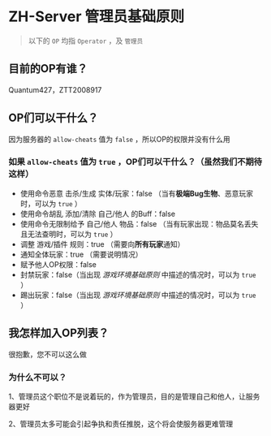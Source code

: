 # ZH-Server 管理员基础原则

> 以下的 `OP` 均指 `Operator` ，及 `管理员`

## 目前的OP有谁？

Quantum427，ZTT2008917

## OP们可以干什么？

因为服务器的 `allow-cheats` 值为 `false` ，所以OP的权限并没有什么用

### 如果 `allow-cheats` 值为 `true` ，OP们可以干什么？（虽然我们不期待这样）

- 使用命令恶意 击杀/生成 实体/玩家：false （当有**极端Bug生物**、恶意玩家时，可以为 `true` ）
- 使用命令胡乱 添加/清除 自己/他人 的Buff：false
- 使用命令无限制给予 自己/他人 物品：false （当有玩家出现：物品莫名丢失且无法查明时，可以为 `true` ）
- 调整 游戏/插件 规则：true （需要向**所有玩家**通知）
- 通知全体玩家：true （需要说明情况）
- 赋予他人OP权限：false
- 封禁玩家：false（当出现 *游戏环境基础原则* 中描述的情况时，可以为 `true` ）
- 踢出玩家：false（当出现 *游戏环境基础原则* 中描述的情况时，可以为 `true` ）

## 我怎样加入OP列表？

很抱歉，您不可以这么做

### 为什么不可以？

1、管理员这个职位不是说着玩的，作为管理员，目的是管理自己和他人，让服务器更好

2、管理员太多可能会引起争执和责任推脱，这个将会使服务器更难管理
